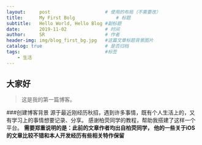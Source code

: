 ```yaml
---
layout:     post   				    # 使用的布局（不需要改）
title:      My First Bolg 				# 标题 
subtitle:   Hello World, Hello Blog #副标题
date:       2019-11-02 				# 时间
author:     SR						# 作者
header-img: img/blog_first_bg.jpg 	#这篇文章标题背景图片
catalog: true 						# 是否归档
tags:								#标签
    - 生活
---
```


## 大家好
>这是我的第一篇博客。

###创建博客背景
    源于最近刚经历秋招，遇到许多事情，既有个人生活上的，又有学习上的事情想要记录、分享。
    感谢柏荧同学的教程，帮助我搭建了这样一个平台。
**需要郑重说明的是：此前的文章作者均出自柏荧同学，
他的一些关于iOS的文章比较不错和本人开发经历有些相关特作保留**
    
